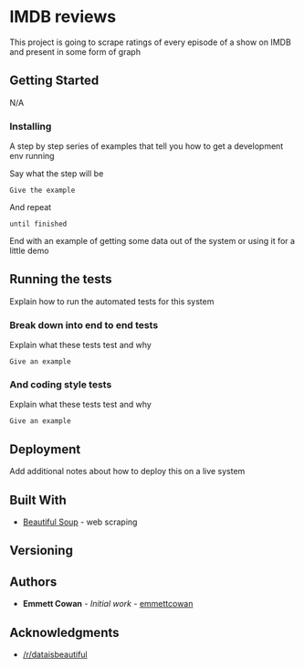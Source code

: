 # IMDB reviews

This project is going to scrape ratings of every episode of a show on IMDB and present in some form of graph

## Getting Started

N/A

### Installing

A step by step series of examples that tell you how to get a development env running

Say what the step will be

```
Give the example
```

And repeat

```
until finished
```

End with an example of getting some data out of the system or using it for a little demo

## Running the tests

Explain how to run the automated tests for this system

### Break down into end to end tests

Explain what these tests test and why

```
Give an example
```

### And coding style tests

Explain what these tests test and why

```
Give an example
```

## Deployment

Add additional notes about how to deploy this on a live system

## Built With

* [Beautiful Soup](https://www.crummy.com/software/BeautifulSoup/bs4/doc/) - web scraping

## Versioning


## Authors

* **Emmett Cowan** - *Initial work* - [emmettcowan](https://github.com/emmettcowan)

## Acknowledgments

* [/r/dataisbeautiful](https://www.reddit.com/r/dataisbeautiful/)

